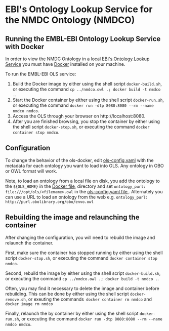 # EBI's Ontology Lookup Service for the NMDC Ontology (NMDCO)

## Running the EMBL-EBI Ontology Lookup Service with Docker  

In order to view the NMDC Ontology in a local [EBI's Ontology Lookup Service](https://www.ebi.ac.uk/ols/) you must have [Docker](https://www.docker.com/) installed on your machine.  

To run the EMBL-EBI OLS service:
1. Build the Docker image by either using the shell script `docker-build.sh`, or executing the command `cp ../nmdco.owl .; docker build -t nmdco .`.
2. Start the Docker container by either using the shell script `docker-run.sh`, or executing the command `docker run -dtp 8080:8080 --rm --name nmdco nmdco`.
3. Access the OLS through your browser on http://localhost:8080.
4. After you are finished browsing, you stop the container by either using the shell script `docker-stop.sh`, or executing the command `docker container stop nmdco`.

## Configuration 

To change the behavior of the ols-docker, edit [ols-config.yaml](ols-config.yaml) with the metadata for each ontology you want to load into OLS. Any ontology in OBO or OWL format will work. 

Note, to load an ontology from a local file on disk, you add the ontology to the `${OLS_HOME}` in the [Docker file](Dockerfile), directory and set `ontology_purl: file:///opt/ols/<filename>.owl` in the [ols-config.yaml file ](ols-config.yaml). Alternately you can use a URL to load an ontology from the web e.g. `ontology_purl: http://purl.obolibrary.org/obo/envo.owl` 

## Rebuilding the image and relaunching the container

After changing the configuration, you will need to rebuild the image and relaunch the container.  

First, make sure the container has stopped running by either using the shell script `docker-stop.sh`, or executing the command `docker container stop nmdco`.

Second, rebuild the image by either using the shell script `docker-build.sh`, or executing the command `cp ../nmdco.owl .; docker build -t nmdco .`.  

Often, you may find it necessary to delete the image and container before rebuilding. This can be done by either using the shell script `docker-remove.sh`, or exeuting the commands` docker container rm nmdco` and `docker image rm nmdco`

Finally, relaunch the by container by either using the shell script `docker-run.sh`, or executing the command `docker run -dtp 8080:8080 --rm --name nmdco nmdco`.
